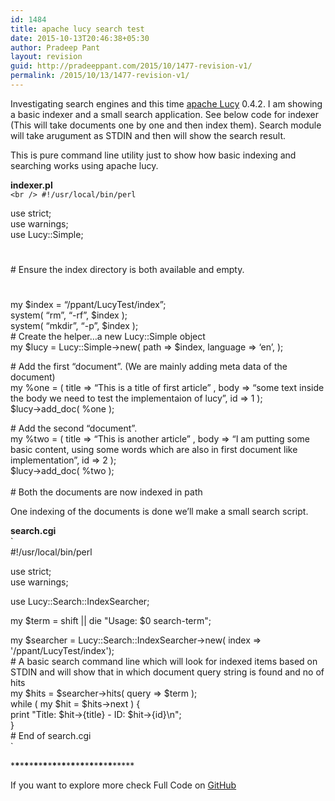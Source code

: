 ```yaml
---
id: 1484
title: apache lucy search test
date: 2015-10-13T20:46:38+05:30
author: Pradeep Pant
layout: revision
guid: http://pradeeppant.com/2015/10/1477-revision-v1/
permalink: /2015/10/13/1477-revision-v1/
---
```

Investigating search engines and this time [apache Lucy](http://pradeeppant.com/2011/10/apache-lucy-search-engine/) 0.4.2. I am showing a basic indexer and a small search application. See below code for indexer (This will take documents one by one and then index them). Search module will take arugument as STDIN and then will show the search result.

This is pure command line utility just to show how basic indexing and searching works using apache lucy.

**indexer.pl**  
`<br />
#!/usr/local/bin/perl`

use strict;  
use warnings;  
use Lucy::Simple;

#  
\# Ensure the index directory is both available and empty.  
#  
my $index = &#8220;/ppant/LucyTest/index&#8221;;  
system( &#8220;rm&#8221;, &#8220;-rf&#8221;, $index );  
system( &#8220;mkdir&#8221;, &#8220;-p&#8221;, $index );  
\# Create the helper&#8230;a new Lucy::Simple object  
my $lucy = Lucy::Simple->new( path => $index, language => &#8216;en&#8217;, );

\# Add the first &#8220;document&#8221;. (We are mainly adding meta data of the document)  
my %one = ( title => &#8220;This is a title of first article&#8221; , body => &#8220;some text inside the body we need to test the implementaion of lucy&#8221;, id => 1 );  
$lucy->add_doc( \%one );

\# Add the second &#8220;document&#8221;.  
my %two = ( title => &#8220;This is another article&#8221; , body => &#8220;I am putting some basic content, using some words which are also in first document like implementation&#8221;, id => 2 );  
$lucy->add_doc( \%two );  
</code>  
\# Both the documents are now indexed in path

One indexing of the documents is done we&#8217;ll make a small search script.

**search.cgi**  
`<br />
#!/usr/local/bin/perl</p>
<p>use strict;<br />
use warnings;</p>
<p>use Lucy::Search::IndexSearcher;</p>
<p>my $term = shift || die "Usage: $0 search-term";</p>
<p>my $searcher = Lucy::Search::IndexSearcher->new( index => '/ppant/LucyTest/index');<br />
# A basic search command line which will look for indexed items based on STDIN and will show that in which document query string is found and no of hits<br />
my $hits = $searcher->hits( query => $term );<br />
while ( my $hit = $hits->next ) {<br />
print "Title: $hit->{title} - ID: $hit->{id}\n";<br />
}<br />
# End of search.cgi<br />
` 

\***\***\***\***\***\***\***\***\***\***\***\***\***\***\***\***\***\***\***\***\***\***\*****

If you want to explore more check Full Code on [GitHub](https://github.com/ppant/apache-lucy-search-examples)